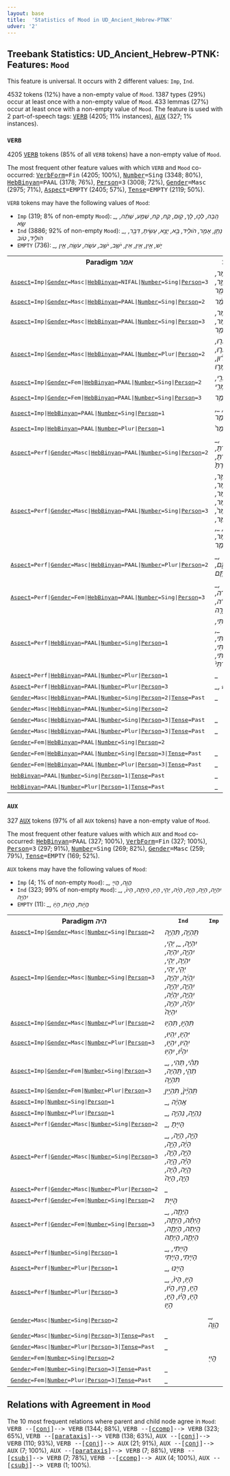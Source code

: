 ```yaml
---
layout: base
title:  'Statistics of Mood in UD_Ancient_Hebrew-PTNK'
udver: '2'
---
```


## Treebank Statistics: UD_Ancient_Hebrew-PTNK: Features: `Mood`

This feature is universal.
It occurs with 2 different values: `Imp`, `Ind`.

4532 tokens (12%) have a non-empty value of `Mood`.
1387 types (29%) occur at least once with a non-empty value of `Mood`.
433 lemmas (27%) occur at least once with a non-empty value of `Mood`.
The feature is used with 2 part-of-speech tags: <tt><a href="hbo_ptnk-pos-VERB.html">VERB</a></tt> (4205; 11% instances), <tt><a href="hbo_ptnk-pos-AUX.html">AUX</a></tt> (327; 1% instances).

### `VERB`

4205 <tt><a href="hbo_ptnk-pos-VERB.html">VERB</a></tt> tokens (85% of all `VERB` tokens) have a non-empty value of `Mood`.

The most frequent other feature values with which `VERB` and `Mood` co-occurred: <tt><a href="hbo_ptnk-feat-VerbForm.html">VerbForm</a></tt><tt>=Fin</tt> (4205; 100%), <tt><a href="hbo_ptnk-feat-Number.html">Number</a></tt><tt>=Sing</tt> (3348; 80%), <tt><a href="hbo_ptnk-feat-HebBinyan.html">HebBinyan</a></tt><tt>=PAAL</tt> (3178; 76%), <tt><a href="hbo_ptnk-feat-Person.html">Person</a></tt><tt>=3</tt> (3008; 72%), <tt><a href="hbo_ptnk-feat-Gender.html">Gender</a></tt><tt>=Masc</tt> (2975; 71%), <tt><a href="hbo_ptnk-feat-Aspect.html">Aspect</a></tt><tt>=EMPTY</tt> (2405; 57%), <tt><a href="hbo_ptnk-feat-Tense.html">Tense</a></tt><tt>=EMPTY</tt> (2119; 50%).

`VERB` tokens may have the following values of `Mood`:

* `Imp` (319; 8% of non-empty `Mood`): <em>_, הָֽבָה, לְכ֣וּ, לֶךְ, ק֥וּם, קַֽח, קַח, שְׁמַ֣ע, שְׁתֵ֔ה, שָׂ֣א</em>
* `Ind` (3886; 92% of non-empty `Mood`): <em>_, נָתַ֥ן, אָמַ֣ר, הֹולִ֥יד, בָּ֣א, יָצָ֣א, עָשִׂ֣יתָ, דִּבֶּ֥ר, הֹולִ֣יד, טֹֽוב</em>
* `EMPTY` (736): <em>_, יֶשׁ, אֵ֣ין, אֵ֥ין, אֵין, יֹשֵׁ֖ב, יֹשֵׁ֥ב, עֹשֶֽׂה, עֹשֶׂ֖ה, אֵ֤ין</em>

<table>
  <tr><th>Paradigm <i>אמר</i></th><th><tt>Ind</tt></th><th><tt>Imp</tt></th></tr>
  <tr><td><tt><tt><a href="hbo_ptnk-feat-Aspect.html">Aspect</a></tt><tt>=Imp</tt>|<tt><a href="hbo_ptnk-feat-Gender.html">Gender</a></tt><tt>=Masc</tt>|<tt><a href="hbo_ptnk-feat-HebBinyan.html">HebBinyan</a></tt><tt>=NIFAL</tt>|<tt><a href="hbo_ptnk-feat-Number.html">Number</a></tt><tt>=Sing</tt>|<tt><a href="hbo_ptnk-feat-Person.html">Person</a></tt><tt>=3</tt></tt></td><td><em>יֵֽאָמַ֔ר, יֵאָמֵ֣ר, יֵאָמֵ֥ר</em></td><td></td></tr>
  <tr><td><tt><tt><a href="hbo_ptnk-feat-Aspect.html">Aspect</a></tt><tt>=Imp</tt>|<tt><a href="hbo_ptnk-feat-Gender.html">Gender</a></tt><tt>=Masc</tt>|<tt><a href="hbo_ptnk-feat-HebBinyan.html">HebBinyan</a></tt><tt>=PAAL</tt>|<tt><a href="hbo_ptnk-feat-Number.html">Number</a></tt><tt>=Sing</tt>|<tt><a href="hbo_ptnk-feat-Person.html">Person</a></tt><tt>=2</tt></tt></td><td><em>תֹאמַ֔ר</em></td><td></td></tr>
  <tr><td><tt><tt><a href="hbo_ptnk-feat-Aspect.html">Aspect</a></tt><tt>=Imp</tt>|<tt><a href="hbo_ptnk-feat-Gender.html">Gender</a></tt><tt>=Masc</tt>|<tt><a href="hbo_ptnk-feat-HebBinyan.html">HebBinyan</a></tt><tt>=PAAL</tt>|<tt><a href="hbo_ptnk-feat-Number.html">Number</a></tt><tt>=Sing</tt>|<tt><a href="hbo_ptnk-feat-Person.html">Person</a></tt><tt>=3</tt></tt></td><td><em>יֹאמַ֗ר, יֹאמַ֔ר, יֹאמַ֥ר</em></td><td></td></tr>
  <tr><td><tt><tt><a href="hbo_ptnk-feat-Aspect.html">Aspect</a></tt><tt>=Imp</tt>|<tt><a href="hbo_ptnk-feat-Gender.html">Gender</a></tt><tt>=Masc</tt>|<tt><a href="hbo_ptnk-feat-HebBinyan.html">HebBinyan</a></tt><tt>=PAAL</tt>|<tt><a href="hbo_ptnk-feat-Number.html">Number</a></tt><tt>=Plur</tt>|<tt><a href="hbo_ptnk-feat-Person.html">Person</a></tt><tt>=2</tt></tt></td><td><em>תֹּאמְר֖וּ, תֹּאמְר֛וּ, תֹאמְר֔וּן, תֹאמְר֣וּ</em></td><td></td></tr>
  <tr><td><tt><tt><a href="hbo_ptnk-feat-Aspect.html">Aspect</a></tt><tt>=Imp</tt>|<tt><a href="hbo_ptnk-feat-Gender.html">Gender</a></tt><tt>=Fem</tt>|<tt><a href="hbo_ptnk-feat-HebBinyan.html">HebBinyan</a></tt><tt>=PAAL</tt>|<tt><a href="hbo_ptnk-feat-Number.html">Number</a></tt><tt>=Sing</tt>|<tt><a href="hbo_ptnk-feat-Person.html">Person</a></tt><tt>=2</tt></tt></td><td><em>תֹּאמְרִ֖י, תֹּאמְרִ֥י</em></td><td></td></tr>
  <tr><td><tt><tt><a href="hbo_ptnk-feat-Aspect.html">Aspect</a></tt><tt>=Imp</tt>|<tt><a href="hbo_ptnk-feat-Gender.html">Gender</a></tt><tt>=Fem</tt>|<tt><a href="hbo_ptnk-feat-HebBinyan.html">HebBinyan</a></tt><tt>=PAAL</tt>|<tt><a href="hbo_ptnk-feat-Number.html">Number</a></tt><tt>=Sing</tt>|<tt><a href="hbo_ptnk-feat-Person.html">Person</a></tt><tt>=3</tt></tt></td><td><em>תֹּאמַ֥ר</em></td><td></td></tr>
  <tr><td><tt><tt><a href="hbo_ptnk-feat-Aspect.html">Aspect</a></tt><tt>=Imp</tt>|<tt><a href="hbo_ptnk-feat-HebBinyan.html">HebBinyan</a></tt><tt>=PAAL</tt>|<tt><a href="hbo_ptnk-feat-Number.html">Number</a></tt><tt>=Sing</tt>|<tt><a href="hbo_ptnk-feat-Person.html">Person</a></tt><tt>=1</tt></tt></td><td><em>אֹמַ֥ר, _, אֹמַ֤ר</em></td><td></td></tr>
  <tr><td><tt><tt><a href="hbo_ptnk-feat-Aspect.html">Aspect</a></tt><tt>=Imp</tt>|<tt><a href="hbo_ptnk-feat-HebBinyan.html">HebBinyan</a></tt><tt>=PAAL</tt>|<tt><a href="hbo_ptnk-feat-Number.html">Number</a></tt><tt>=Plur</tt>|<tt><a href="hbo_ptnk-feat-Person.html">Person</a></tt><tt>=1</tt></tt></td><td><em>נֹּאמַר֙</em></td><td></td></tr>
  <tr><td><tt><tt><a href="hbo_ptnk-feat-Aspect.html">Aspect</a></tt><tt>=Perf</tt>|<tt><a href="hbo_ptnk-feat-Gender.html">Gender</a></tt><tt>=Masc</tt>|<tt><a href="hbo_ptnk-feat-HebBinyan.html">HebBinyan</a></tt><tt>=PAAL</tt>|<tt><a href="hbo_ptnk-feat-Number.html">Number</a></tt><tt>=Sing</tt>|<tt><a href="hbo_ptnk-feat-Person.html">Person</a></tt><tt>=2</tt></tt></td><td><em>_, אָמַ֔רְתָּ, אָמַ֖רְתָּ, אָמַ֨רְתָּ֙</em></td><td></td></tr>
  <tr><td><tt><tt><a href="hbo_ptnk-feat-Aspect.html">Aspect</a></tt><tt>=Perf</tt>|<tt><a href="hbo_ptnk-feat-Gender.html">Gender</a></tt><tt>=Masc</tt>|<tt><a href="hbo_ptnk-feat-HebBinyan.html">HebBinyan</a></tt><tt>=PAAL</tt>|<tt><a href="hbo_ptnk-feat-Number.html">Number</a></tt><tt>=Sing</tt>|<tt><a href="hbo_ptnk-feat-Person.html">Person</a></tt><tt>=3</tt></tt></td><td><em>אָמַ֣ר, אָֽמַר, אָמַ֔ר, אָמַ֗ר, אָמַר֙, אָמַ֧ר, אָמָ֑ר, _, אָמַ֞ר, אָמַ֤ר</em></td><td></td></tr>
  <tr><td><tt><tt><a href="hbo_ptnk-feat-Aspect.html">Aspect</a></tt><tt>=Perf</tt>|<tt><a href="hbo_ptnk-feat-Gender.html">Gender</a></tt><tt>=Masc</tt>|<tt><a href="hbo_ptnk-feat-HebBinyan.html">HebBinyan</a></tt><tt>=PAAL</tt>|<tt><a href="hbo_ptnk-feat-Number.html">Number</a></tt><tt>=Plur</tt>|<tt><a href="hbo_ptnk-feat-Person.html">Person</a></tt><tt>=2</tt></tt></td><td><em>_, אֲמַרְתֶּ֑ם, אֲמַרְתֶּ֖ם</em></td><td></td></tr>
  <tr><td><tt><tt><a href="hbo_ptnk-feat-Aspect.html">Aspect</a></tt><tt>=Perf</tt>|<tt><a href="hbo_ptnk-feat-Gender.html">Gender</a></tt><tt>=Fem</tt>|<tt><a href="hbo_ptnk-feat-HebBinyan.html">HebBinyan</a></tt><tt>=PAAL</tt>|<tt><a href="hbo_ptnk-feat-Number.html">Number</a></tt><tt>=Sing</tt>|<tt><a href="hbo_ptnk-feat-Person.html">Person</a></tt><tt>=3</tt></tt></td><td><em>_, אָֽמְרָ֔ה, אָֽמְרָ֗ה, אָֽמְרָ֖ה</em></td><td></td></tr>
  <tr><td><tt><tt><a href="hbo_ptnk-feat-Aspect.html">Aspect</a></tt><tt>=Perf</tt>|<tt><a href="hbo_ptnk-feat-HebBinyan.html">HebBinyan</a></tt><tt>=PAAL</tt>|<tt><a href="hbo_ptnk-feat-Number.html">Number</a></tt><tt>=Sing</tt>|<tt><a href="hbo_ptnk-feat-Person.html">Person</a></tt><tt>=1</tt></tt></td><td><em>אָמַ֔רְתִּי, _, אָמַ֗רְתִּי, אָמַ֜רְתִּי, אָמַ֨רְתִּי, אָמַ֨רְתִּי֙</em></td><td></td></tr>
  <tr><td><tt><tt><a href="hbo_ptnk-feat-Aspect.html">Aspect</a></tt><tt>=Perf</tt>|<tt><a href="hbo_ptnk-feat-HebBinyan.html">HebBinyan</a></tt><tt>=PAAL</tt>|<tt><a href="hbo_ptnk-feat-Number.html">Number</a></tt><tt>=Plur</tt>|<tt><a href="hbo_ptnk-feat-Person.html">Person</a></tt><tt>=1</tt></tt></td><td><em>_</em></td><td></td></tr>
  <tr><td><tt><tt><a href="hbo_ptnk-feat-Aspect.html">Aspect</a></tt><tt>=Perf</tt>|<tt><a href="hbo_ptnk-feat-HebBinyan.html">HebBinyan</a></tt><tt>=PAAL</tt>|<tt><a href="hbo_ptnk-feat-Number.html">Number</a></tt><tt>=Plur</tt>|<tt><a href="hbo_ptnk-feat-Person.html">Person</a></tt><tt>=3</tt></tt></td><td><em>_, אָֽמְר֔וּ</em></td><td></td></tr>
  <tr><td><tt><tt><a href="hbo_ptnk-feat-Gender.html">Gender</a></tt><tt>=Masc</tt>|<tt><a href="hbo_ptnk-feat-HebBinyan.html">HebBinyan</a></tt><tt>=PAAL</tt>|<tt><a href="hbo_ptnk-feat-Number.html">Number</a></tt><tt>=Sing</tt>|<tt><a href="hbo_ptnk-feat-Person.html">Person</a></tt><tt>=2</tt>|<tt><a href="hbo_ptnk-feat-Tense.html">Tense</a></tt><tt>=Past</tt></tt></td><td><em>_</em></td><td></td></tr>
  <tr><td><tt><tt><a href="hbo_ptnk-feat-Gender.html">Gender</a></tt><tt>=Masc</tt>|<tt><a href="hbo_ptnk-feat-HebBinyan.html">HebBinyan</a></tt><tt>=PAAL</tt>|<tt><a href="hbo_ptnk-feat-Number.html">Number</a></tt><tt>=Sing</tt>|<tt><a href="hbo_ptnk-feat-Person.html">Person</a></tt><tt>=2</tt></tt></td><td></td><td><em>אֱמֹ֥ר</em></td></tr>
  <tr><td><tt><tt><a href="hbo_ptnk-feat-Gender.html">Gender</a></tt><tt>=Masc</tt>|<tt><a href="hbo_ptnk-feat-HebBinyan.html">HebBinyan</a></tt><tt>=PAAL</tt>|<tt><a href="hbo_ptnk-feat-Number.html">Number</a></tt><tt>=Sing</tt>|<tt><a href="hbo_ptnk-feat-Person.html">Person</a></tt><tt>=3</tt>|<tt><a href="hbo_ptnk-feat-Tense.html">Tense</a></tt><tt>=Past</tt></tt></td><td><em>_</em></td><td></td></tr>
  <tr><td><tt><tt><a href="hbo_ptnk-feat-Gender.html">Gender</a></tt><tt>=Masc</tt>|<tt><a href="hbo_ptnk-feat-HebBinyan.html">HebBinyan</a></tt><tt>=PAAL</tt>|<tt><a href="hbo_ptnk-feat-Number.html">Number</a></tt><tt>=Plur</tt>|<tt><a href="hbo_ptnk-feat-Person.html">Person</a></tt><tt>=3</tt>|<tt><a href="hbo_ptnk-feat-Tense.html">Tense</a></tt><tt>=Past</tt></tt></td><td><em>_</em></td><td></td></tr>
  <tr><td><tt><tt><a href="hbo_ptnk-feat-Gender.html">Gender</a></tt><tt>=Fem</tt>|<tt><a href="hbo_ptnk-feat-HebBinyan.html">HebBinyan</a></tt><tt>=PAAL</tt>|<tt><a href="hbo_ptnk-feat-Number.html">Number</a></tt><tt>=Sing</tt>|<tt><a href="hbo_ptnk-feat-Person.html">Person</a></tt><tt>=2</tt></tt></td><td></td><td><em>אִמְרִי</em></td></tr>
  <tr><td><tt><tt><a href="hbo_ptnk-feat-Gender.html">Gender</a></tt><tt>=Fem</tt>|<tt><a href="hbo_ptnk-feat-HebBinyan.html">HebBinyan</a></tt><tt>=PAAL</tt>|<tt><a href="hbo_ptnk-feat-Number.html">Number</a></tt><tt>=Sing</tt>|<tt><a href="hbo_ptnk-feat-Person.html">Person</a></tt><tt>=3</tt>|<tt><a href="hbo_ptnk-feat-Tense.html">Tense</a></tt><tt>=Past</tt></tt></td><td><em>_</em></td><td></td></tr>
  <tr><td><tt><tt><a href="hbo_ptnk-feat-Gender.html">Gender</a></tt><tt>=Fem</tt>|<tt><a href="hbo_ptnk-feat-HebBinyan.html">HebBinyan</a></tt><tt>=PAAL</tt>|<tt><a href="hbo_ptnk-feat-Number.html">Number</a></tt><tt>=Plur</tt>|<tt><a href="hbo_ptnk-feat-Person.html">Person</a></tt><tt>=3</tt>|<tt><a href="hbo_ptnk-feat-Tense.html">Tense</a></tt><tt>=Past</tt></tt></td><td><em>_</em></td><td></td></tr>
  <tr><td><tt><tt><a href="hbo_ptnk-feat-HebBinyan.html">HebBinyan</a></tt><tt>=PAAL</tt>|<tt><a href="hbo_ptnk-feat-Number.html">Number</a></tt><tt>=Sing</tt>|<tt><a href="hbo_ptnk-feat-Person.html">Person</a></tt><tt>=1</tt>|<tt><a href="hbo_ptnk-feat-Tense.html">Tense</a></tt><tt>=Past</tt></tt></td><td><em>_</em></td><td></td></tr>
  <tr><td><tt><tt><a href="hbo_ptnk-feat-HebBinyan.html">HebBinyan</a></tt><tt>=PAAL</tt>|<tt><a href="hbo_ptnk-feat-Number.html">Number</a></tt><tt>=Plur</tt>|<tt><a href="hbo_ptnk-feat-Person.html">Person</a></tt><tt>=1</tt>|<tt><a href="hbo_ptnk-feat-Tense.html">Tense</a></tt><tt>=Past</tt></tt></td><td><em>_</em></td><td></td></tr>
</table>

### `AUX`

327 <tt><a href="hbo_ptnk-pos-AUX.html">AUX</a></tt> tokens (97% of all `AUX` tokens) have a non-empty value of `Mood`.

The most frequent other feature values with which `AUX` and `Mood` co-occurred: <tt><a href="hbo_ptnk-feat-HebBinyan.html">HebBinyan</a></tt><tt>=PAAL</tt> (327; 100%), <tt><a href="hbo_ptnk-feat-VerbForm.html">VerbForm</a></tt><tt>=Fin</tt> (327; 100%), <tt><a href="hbo_ptnk-feat-Person.html">Person</a></tt><tt>=3</tt> (297; 91%), <tt><a href="hbo_ptnk-feat-Number.html">Number</a></tt><tt>=Sing</tt> (269; 82%), <tt><a href="hbo_ptnk-feat-Gender.html">Gender</a></tt><tt>=Masc</tt> (259; 79%), <tt><a href="hbo_ptnk-feat-Tense.html">Tense</a></tt><tt>=EMPTY</tt> (169; 52%).

`AUX` tokens may have the following values of `Mood`:

* `Imp` (4; 1% of non-empty `Mood`): <em>_, הֱוֵ֤ה, הֲיִ֖י</em>
* `Ind` (323; 99% of non-empty `Mood`): <em>_, יִהְיֶ֣ה, הָיָ֥ה, הָיָ֖ה, הָיָ֔ה, יְהִ֥י, הָי֥וּ, הָיְתָ֥ה, הָיוּ֙, יִהְיֶ֖ה</em>
* `EMPTY` (11): <em>_, הֱיֹ֣ות, הֱיֹ֥ות, הָיֹ֧ו</em>

<table>
  <tr><th>Paradigm <i>היה</i></th><th><tt>Ind</tt></th><th><tt>Imp</tt></th></tr>
  <tr><td><tt><tt><a href="hbo_ptnk-feat-Aspect.html">Aspect</a></tt><tt>=Imp</tt>|<tt><a href="hbo_ptnk-feat-Gender.html">Gender</a></tt><tt>=Masc</tt>|<tt><a href="hbo_ptnk-feat-Number.html">Number</a></tt><tt>=Sing</tt>|<tt><a href="hbo_ptnk-feat-Person.html">Person</a></tt><tt>=2</tt></tt></td><td><em>תִּֽהְיֶ֥ה, תִּהְיֶ֣ה</em></td><td></td></tr>
  <tr><td><tt><tt><a href="hbo_ptnk-feat-Aspect.html">Aspect</a></tt><tt>=Imp</tt>|<tt><a href="hbo_ptnk-feat-Gender.html">Gender</a></tt><tt>=Masc</tt>|<tt><a href="hbo_ptnk-feat-Number.html">Number</a></tt><tt>=Sing</tt>|<tt><a href="hbo_ptnk-feat-Person.html">Person</a></tt><tt>=3</tt></tt></td><td><em>יִהְיֶ֣ה, _, יְהִ֥י, יִהְיֶ֖ה, יִהְיֶה, יִהְיֶ֥ה, יְהִ֣י, יְהִ֤י, יְהִי, יִֽהְיֶ֔ה, יִֽהְיֶ֖ה, יִֽהְיֶ֛ה, יִֽהְיֶ֣ה, יִֽהְיֶ֥ה, יִֽהְיֶ֨ה, יִהְיֶ֨ה, יִהְיֶֽה, יִהְיֶה֙</em></td><td></td></tr>
  <tr><td><tt><tt><a href="hbo_ptnk-feat-Aspect.html">Aspect</a></tt><tt>=Imp</tt>|<tt><a href="hbo_ptnk-feat-Gender.html">Gender</a></tt><tt>=Masc</tt>|<tt><a href="hbo_ptnk-feat-Number.html">Number</a></tt><tt>=Plur</tt>|<tt><a href="hbo_ptnk-feat-Person.html">Person</a></tt><tt>=2</tt></tt></td><td><em>תִּהְי֣וּ, תִּהְי֥וּ</em></td><td></td></tr>
  <tr><td><tt><tt><a href="hbo_ptnk-feat-Aspect.html">Aspect</a></tt><tt>=Imp</tt>|<tt><a href="hbo_ptnk-feat-Gender.html">Gender</a></tt><tt>=Masc</tt>|<tt><a href="hbo_ptnk-feat-Number.html">Number</a></tt><tt>=Plur</tt>|<tt><a href="hbo_ptnk-feat-Person.html">Person</a></tt><tt>=3</tt></tt></td><td><em>יִּהְי֖וּ, יִֽהְיֽוּ, יִֽהְיוּ, יִהְי֑וּ, יִהְי֕וּ, יִהְיֽוּ</em></td><td></td></tr>
  <tr><td><tt><tt><a href="hbo_ptnk-feat-Aspect.html">Aspect</a></tt><tt>=Imp</tt>|<tt><a href="hbo_ptnk-feat-Gender.html">Gender</a></tt><tt>=Fem</tt>|<tt><a href="hbo_ptnk-feat-Number.html">Number</a></tt><tt>=Sing</tt>|<tt><a href="hbo_ptnk-feat-Person.html">Person</a></tt><tt>=3</tt></tt></td><td><em>_, תְּהִ֨י, תְּהִי, תְהִ֤י, תִּֽהְיֶה, תִּהְיֶ֣ה</em></td><td></td></tr>
  <tr><td><tt><tt><a href="hbo_ptnk-feat-Aspect.html">Aspect</a></tt><tt>=Imp</tt>|<tt><a href="hbo_ptnk-feat-Gender.html">Gender</a></tt><tt>=Fem</tt>|<tt><a href="hbo_ptnk-feat-Number.html">Number</a></tt><tt>=Plur</tt>|<tt><a href="hbo_ptnk-feat-Person.html">Person</a></tt><tt>=3</tt></tt></td><td><em>תִּֽהְיֶ֨ין֙, תִּהְיֶ֖יןָ</em></td><td></td></tr>
  <tr><td><tt><tt><a href="hbo_ptnk-feat-Aspect.html">Aspect</a></tt><tt>=Imp</tt>|<tt><a href="hbo_ptnk-feat-Number.html">Number</a></tt><tt>=Sing</tt>|<tt><a href="hbo_ptnk-feat-Person.html">Person</a></tt><tt>=1</tt></tt></td><td><em>_, אֶֽהְיֶ֔ה</em></td><td></td></tr>
  <tr><td><tt><tt><a href="hbo_ptnk-feat-Aspect.html">Aspect</a></tt><tt>=Imp</tt>|<tt><a href="hbo_ptnk-feat-Number.html">Number</a></tt><tt>=Plur</tt>|<tt><a href="hbo_ptnk-feat-Person.html">Person</a></tt><tt>=1</tt></tt></td><td><em>_, נִֽהְיֶ֥ה, נִהְיֶ֣ה</em></td><td></td></tr>
  <tr><td><tt><tt><a href="hbo_ptnk-feat-Aspect.html">Aspect</a></tt><tt>=Perf</tt>|<tt><a href="hbo_ptnk-feat-Gender.html">Gender</a></tt><tt>=Masc</tt>|<tt><a href="hbo_ptnk-feat-Number.html">Number</a></tt><tt>=Sing</tt>|<tt><a href="hbo_ptnk-feat-Person.html">Person</a></tt><tt>=2</tt></tt></td><td><em>_, הָיִ֖יתָ</em></td><td></td></tr>
  <tr><td><tt><tt><a href="hbo_ptnk-feat-Aspect.html">Aspect</a></tt><tt>=Perf</tt>|<tt><a href="hbo_ptnk-feat-Gender.html">Gender</a></tt><tt>=Masc</tt>|<tt><a href="hbo_ptnk-feat-Number.html">Number</a></tt><tt>=Sing</tt>|<tt><a href="hbo_ptnk-feat-Person.html">Person</a></tt><tt>=3</tt></tt></td><td><em>_, הָיָ֥ה, הָיָ֖ה, הָיָ֔ה, הָיָ֑ה, הָיָ֣ה, הָיָ֤ה, הָיָ֨ה, הָ֣יָה, הָ֥יָה, הָ֨יָה, הָיָ֧ה, הָיָה֙</em></td><td></td></tr>
  <tr><td><tt><tt><a href="hbo_ptnk-feat-Aspect.html">Aspect</a></tt><tt>=Perf</tt>|<tt><a href="hbo_ptnk-feat-Gender.html">Gender</a></tt><tt>=Masc</tt>|<tt><a href="hbo_ptnk-feat-Number.html">Number</a></tt><tt>=Plur</tt>|<tt><a href="hbo_ptnk-feat-Person.html">Person</a></tt><tt>=2</tt></tt></td><td><em>_</em></td><td></td></tr>
  <tr><td><tt><tt><a href="hbo_ptnk-feat-Aspect.html">Aspect</a></tt><tt>=Perf</tt>|<tt><a href="hbo_ptnk-feat-Gender.html">Gender</a></tt><tt>=Fem</tt>|<tt><a href="hbo_ptnk-feat-Number.html">Number</a></tt><tt>=Sing</tt>|<tt><a href="hbo_ptnk-feat-Person.html">Person</a></tt><tt>=2</tt></tt></td><td><em>הָיִ֖ית</em></td><td></td></tr>
  <tr><td><tt><tt><a href="hbo_ptnk-feat-Aspect.html">Aspect</a></tt><tt>=Perf</tt>|<tt><a href="hbo_ptnk-feat-Gender.html">Gender</a></tt><tt>=Fem</tt>|<tt><a href="hbo_ptnk-feat-Number.html">Number</a></tt><tt>=Sing</tt>|<tt><a href="hbo_ptnk-feat-Person.html">Person</a></tt><tt>=3</tt></tt></td><td><em>_, הָיְתָ֥ה, הָֽיְתָ֔ה, הָֽיְתָ֖ה, הָֽיְתָה, הָיְתָ֖ה, הָיְתָ֣ה, הָיְתָה</em></td><td></td></tr>
  <tr><td><tt><tt><a href="hbo_ptnk-feat-Aspect.html">Aspect</a></tt><tt>=Perf</tt>|<tt><a href="hbo_ptnk-feat-Number.html">Number</a></tt><tt>=Sing</tt>|<tt><a href="hbo_ptnk-feat-Person.html">Person</a></tt><tt>=1</tt></tt></td><td><em>_, הָיִ֖יתִי, הָיִ֤יתִי, הָיִ֧יתִי</em></td><td></td></tr>
  <tr><td><tt><tt><a href="hbo_ptnk-feat-Aspect.html">Aspect</a></tt><tt>=Perf</tt>|<tt><a href="hbo_ptnk-feat-Number.html">Number</a></tt><tt>=Plur</tt>|<tt><a href="hbo_ptnk-feat-Person.html">Person</a></tt><tt>=1</tt></tt></td><td><em>_, הָיִ֖ינוּ</em></td><td></td></tr>
  <tr><td><tt><tt><a href="hbo_ptnk-feat-Aspect.html">Aspect</a></tt><tt>=Perf</tt>|<tt><a href="hbo_ptnk-feat-Number.html">Number</a></tt><tt>=Plur</tt>|<tt><a href="hbo_ptnk-feat-Person.html">Person</a></tt><tt>=3</tt></tt></td><td><em>_, הָי֥וּ, הָיוּ֙, הָי֣וּ, הָ֑יוּ, הָי֔וּ, הָי֖וּ, הָי֗וּ, הָי֛וּ, הָי֤וּ</em></td><td></td></tr>
  <tr><td><tt><tt><a href="hbo_ptnk-feat-Gender.html">Gender</a></tt><tt>=Masc</tt>|<tt><a href="hbo_ptnk-feat-Number.html">Number</a></tt><tt>=Sing</tt>|<tt><a href="hbo_ptnk-feat-Person.html">Person</a></tt><tt>=2</tt></tt></td><td></td><td><em>_, הֱוֵ֤ה</em></td></tr>
  <tr><td><tt><tt><a href="hbo_ptnk-feat-Gender.html">Gender</a></tt><tt>=Masc</tt>|<tt><a href="hbo_ptnk-feat-Number.html">Number</a></tt><tt>=Sing</tt>|<tt><a href="hbo_ptnk-feat-Person.html">Person</a></tt><tt>=3</tt>|<tt><a href="hbo_ptnk-feat-Tense.html">Tense</a></tt><tt>=Past</tt></tt></td><td><em>_</em></td><td></td></tr>
  <tr><td><tt><tt><a href="hbo_ptnk-feat-Gender.html">Gender</a></tt><tt>=Masc</tt>|<tt><a href="hbo_ptnk-feat-Number.html">Number</a></tt><tt>=Plur</tt>|<tt><a href="hbo_ptnk-feat-Person.html">Person</a></tt><tt>=3</tt>|<tt><a href="hbo_ptnk-feat-Tense.html">Tense</a></tt><tt>=Past</tt></tt></td><td><em>_</em></td><td></td></tr>
  <tr><td><tt><tt><a href="hbo_ptnk-feat-Gender.html">Gender</a></tt><tt>=Fem</tt>|<tt><a href="hbo_ptnk-feat-Number.html">Number</a></tt><tt>=Sing</tt>|<tt><a href="hbo_ptnk-feat-Person.html">Person</a></tt><tt>=2</tt></tt></td><td></td><td><em>הֲיִ֖י</em></td></tr>
  <tr><td><tt><tt><a href="hbo_ptnk-feat-Gender.html">Gender</a></tt><tt>=Fem</tt>|<tt><a href="hbo_ptnk-feat-Number.html">Number</a></tt><tt>=Sing</tt>|<tt><a href="hbo_ptnk-feat-Person.html">Person</a></tt><tt>=3</tt>|<tt><a href="hbo_ptnk-feat-Tense.html">Tense</a></tt><tt>=Past</tt></tt></td><td><em>_</em></td><td></td></tr>
  <tr><td><tt><tt><a href="hbo_ptnk-feat-Gender.html">Gender</a></tt><tt>=Fem</tt>|<tt><a href="hbo_ptnk-feat-Number.html">Number</a></tt><tt>=Plur</tt>|<tt><a href="hbo_ptnk-feat-Person.html">Person</a></tt><tt>=3</tt>|<tt><a href="hbo_ptnk-feat-Tense.html">Tense</a></tt><tt>=Past</tt></tt></td><td><em>_</em></td><td></td></tr>
</table>

## Relations with Agreement in `Mood`

The 10 most frequent relations where parent and child node agree in `Mood`:
<tt>VERB --[<tt><a href="hbo_ptnk-dep-conj.html">conj</a></tt>]--> VERB</tt> (1344; 88%),
<tt>VERB --[<tt><a href="hbo_ptnk-dep-ccomp.html">ccomp</a></tt>]--> VERB</tt> (323; 65%),
<tt>VERB --[<tt><a href="hbo_ptnk-dep-parataxis.html">parataxis</a></tt>]--> VERB</tt> (138; 63%),
<tt>AUX --[<tt><a href="hbo_ptnk-dep-conj.html">conj</a></tt>]--> VERB</tt> (110; 93%),
<tt>VERB --[<tt><a href="hbo_ptnk-dep-conj.html">conj</a></tt>]--> AUX</tt> (21; 91%),
<tt>AUX --[<tt><a href="hbo_ptnk-dep-conj.html">conj</a></tt>]--> AUX</tt> (7; 100%),
<tt>AUX --[<tt><a href="hbo_ptnk-dep-parataxis.html">parataxis</a></tt>]--> VERB</tt> (7; 88%),
<tt>VERB --[<tt><a href="hbo_ptnk-dep-csubj.html">csubj</a></tt>]--> VERB</tt> (7; 78%),
<tt>VERB --[<tt><a href="hbo_ptnk-dep-ccomp.html">ccomp</a></tt>]--> AUX</tt> (4; 100%),
<tt>AUX --[<tt><a href="hbo_ptnk-dep-csubj.html">csubj</a></tt>]--> VERB</tt> (1; 100%).

